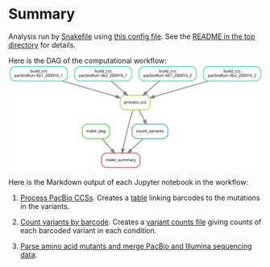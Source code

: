 # Summary

Analysis run by [Snakefile](../../Snakefile)
using [this config file](../../config.yaml).
See the [README in the top directory](../../README.md)
for details.

Here is the DAG of the computational workflow:
![dag.svg](dag.svg)

Here is the Markdown output of each Jupyter notebook in the
workflow:

1. [Process PacBio CCSs](process_ccs.md). Creates a [table](../variants/nucleotide_variant_table.csv)
   linking barcodes to the mutations in the variants.

2. [Count variants by barcode](count_variants.md).
   Creates a [variant counts file](../counts/variant_counts.csv)
   giving counts of each barcoded variant in each condition.

3. [Parse amino acid mutants and merge PacBio and Illumina sequencing data]().